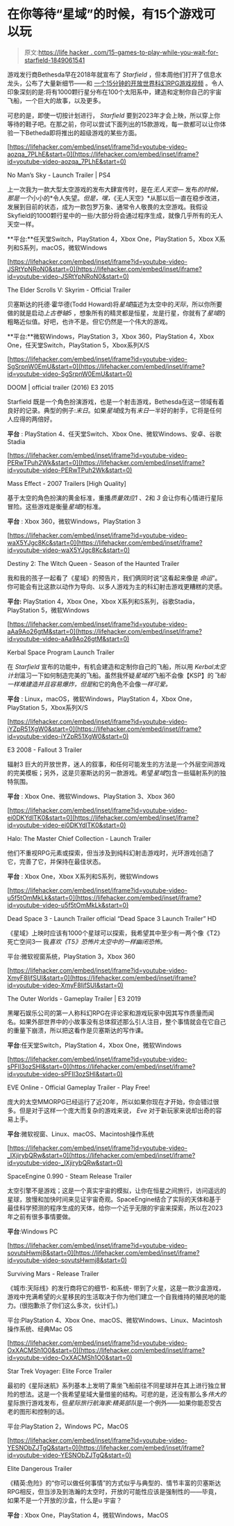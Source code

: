 # 在你等待“星域”的时候，有15个游戏可以玩

> 原文:[https://life hacker . com/15-games-to-play-while-you-wait-for-starfield-1849061541](https://lifehacker.com/15-games-to-play-while-you-wait-for-starfield-1849061541)

游戏发行商Bethesda早在2018年就宣布了 *Starfield* ，但本周他们打开了信息水龙头，公布了大量新细节——和 [一个15分钟的开放世界科幻RPG游戏视频](https://www.youtube.com/watch?v=zmb2FJGvnAw&t=4s) 。令人印象深刻的是:将有1000颗行星分布在100个太阳系中，建造和定制你自己的宇宙飞船，一个巨大的故事，以及更多。

可悲的是，即使一切按计划进行， *Starfield* 要到2023年才会上映，所以穿上你等待的鞋子吧。在那之前，你可以尝试下面列出的15款游戏，每一款都可以让你体验一下Betheda即将推出的超级游戏的某些方面。

 [https://lifehacker.com/embed/inset/iframe?id=youtube-video-aozqa_7PLhE&start=0](https://lifehacker.com/embed/inset/iframe?id=youtube-video-aozqa_7PLhE&start=0)

<figcaption class="sc-1ptbguh-0 hxeMec caption">No Man’s Sky - Launch Trailer | PS4</figcaption> 

上一次我为一款大型太空游戏的发布大肆宣传时，是在*无人天空—* 发布*的时候，那是一个*小小的*令人失望。*但是，嘿，*《无人天空》*从那以后一直在稳步改进，发展到目前的状态，成为一款包罗万象、通常令人敬畏的太空游戏。我假设Skyfield的1000颗行星中的一些/大部分将会通过程序生成，就像几乎所有的无人天空一样。

**平台:**任天堂Switch，PlayStation 4，Xbox One，PlayStation 5，Xbox X系列和S系列，macOS，微软Windows

 [https://lifehacker.com/embed/inset/iframe?id=youtube-video-JSRtYpNRoN0&start=0](https://lifehacker.com/embed/inset/iframe?id=youtube-video-JSRtYpNRoN0&start=0)

<figcaption class="sc-1ptbguh-0 hxeMec caption">The Elder Scrolls V: Skyrim - Official Trailer</figcaption> 

贝塞斯达的托德·霍华德(Todd Howard)将*星域*描述为太空中的*天际*，所以你所要做的就是启动*上古卷轴5* ，想象所有的精灵都是恒星，龙是行星，你就有了*星域*的粗略近似值。好吧，也许不是。但它仍然是一个伟大的游戏。

**平台:**微软Windows，PlayStation 3，Xbox 360，PlayStation 4，Xbox One，任天堂Switch，PlayStation 5，Xbox系列X/S

 [https://lifehacker.com/embed/inset/iframe?id=youtube-video-SgSrpnW0EmU&start=0](https://lifehacker.com/embed/inset/iframe?id=youtube-video-SgSrpnW0EmU&start=0)

<figcaption class="sc-1ptbguh-0 hxeMec caption">DOOM | official trailer (2016) E3 2015</figcaption> 

Starfield 既是一个角色扮演游戏，也是一个射击游戏，Bethesda在这一领域有着良好的记录。典型的例子:*末日*。如果*星域*成为有*末日*一半好的射手，它将是任何人应得的两倍好。

**平台** : PlayStation 4、任天堂Switch、Xbox One、微软Windows、安卓、谷歌Stadia

 [https://lifehacker.com/embed/inset/iframe?id=youtube-video-PERwTPuh2Wk&start=0](https://lifehacker.com/embed/inset/iframe?id=youtube-video-PERwTPuh2Wk&start=0)

<figcaption class="sc-1ptbguh-0 hxeMec caption">Mass Effect - 2007 Trailers [High Quality]</figcaption> 

基于太空的角色扮演的黄金标准，重播*质量效应1* 、2和 *3* 会让你有心情进行星际冒险。这些游戏是衡量*星域*的标准。

**平台** : Xbox 360，微软Windows，PlayStation 3

 [https://lifehacker.com/embed/inset/iframe?id=youtube-video-waX5YJgc8Kc&start=0](https://lifehacker.com/embed/inset/iframe?id=youtube-video-waX5YJgc8Kc&start=0)

<figcaption class="sc-1ptbguh-0 hxeMec caption">Destiny 2: The Witch Queen - Season of the Haunted Trailer</figcaption> 

我和我的孩子一起看了《星域》的预告片，我们俩同时说“这看起来像是 *命运*”。你可能会有比这款以动作为导向、以多人游戏为主的科幻射击游戏更糟糕的灵感。

**平台:** PlayStation 4，Xbox One，Xbox X系列和S系列，谷歌Stadia，PlayStation 5，微软Windows

 [https://lifehacker.com/embed/inset/iframe?id=youtube-video-aAa9Ao26gtM&start=0](https://lifehacker.com/embed/inset/iframe?id=youtube-video-aAa9Ao26gtM&start=0)

<figcaption class="sc-1ptbguh-0 hxeMec caption">Kerbal Space Program Launch Trailer</figcaption> 

在 *Starfield* 宣布的功能中，有机会建造和定制你自己的飞船，所以用 *Kerbal太空计划*温习一下如何制造完美的飞船。虽然我怀疑*星域的*飞船不会像【KSP】的*飞船一样难建造并且容易爆炸，但是*和它的角色不会像*一样可爱。*

**平台** : Linux，macOS，微软Windows，PlayStation 4，Xbox One，PlayStation 5，Xbox系列X/S

 [https://lifehacker.com/embed/inset/iframe?id=youtube-video-iYZpR51XgW0&start=0](https://lifehacker.com/embed/inset/iframe?id=youtube-video-iYZpR51XgW0&start=0)

<figcaption class="sc-1ptbguh-0 hxeMec caption">E3 2008 - Fallout 3 Trailer</figcaption> 

辐射3 巨大的开放世界，迷人的叙事，和任何可能发生的方法是一个外层空间游戏的完美模板；另外，这是贝塞斯达的另一款游戏。希望*星域*包含一些辐射系列的独特氛围。

**平台** : Xbox One、微软Windows、PlayStation 3、Xbox 360

 [https://lifehacker.com/embed/inset/iframe?id=youtube-video-ei0DKYdlTK0&start=0](https://lifehacker.com/embed/inset/iframe?id=youtube-video-ei0DKYdlTK0&start=0)

<figcaption class="sc-1ptbguh-0 hxeMec caption">Halo: The Master Chief Collection - Launch Trailer</figcaption> 

他们不重视RPG元素或探索，但当涉及到纯科幻射击游戏时，光环游戏创造了它，完善了它，并保持在最佳状态。

**平台** : Xbox One，Xbox X系列和S系列，微软Windows

 [https://lifehacker.com/embed/inset/iframe?id=youtube-video-u5f5tOmMkLk&start=0](https://lifehacker.com/embed/inset/iframe?id=youtube-video-u5f5tOmMkLk&start=0)

<figcaption class="sc-1ptbguh-0 hxeMec caption">Dead Space 3 - Launch Trailer official “Dead Space 3 Launch Trailer” HD</figcaption> 

《星域》上映时应该有1000个星球可以探索，我希望其中至少有一两个像《T2》死亡空间3— 我*喜欢《T5》恐怖片太空中的一样幽闭恐怖。*

平台:微软视窗系统，PlayStation 3，Xbox 360

 [https://lifehacker.com/embed/inset/iframe?id=youtube-video-XmyF8IjfSUI&start=0](https://lifehacker.com/embed/inset/iframe?id=youtube-video-XmyF8IjfSUI&start=0)

<figcaption class="sc-1ptbguh-0 hxeMec caption">The Outer Worlds - Gameplay Trailer | E3 2019</figcaption> 

黑曜石娱乐公司的第一人称科幻RPG在评论家和游戏玩家中因其写作质量而闻名。如果外部世界中的小故事没有总体叙述那么引人注目，整个事情就会在它自己的重量下崩溃，所以把这看作是贝塞斯达的写作课。

**平台**:任天堂Switch，PlayStation 4，Xbox One，微软Windows

 [https://lifehacker.com/embed/inset/iframe?id=youtube-video-sPFII3ozSHI&start=0](https://lifehacker.com/embed/inset/iframe?id=youtube-video-sPFII3ozSHI&start=0)

<figcaption class="sc-1ptbguh-0 hxeMec caption">EVE Online - Official Gameplay Trailer - Play Free!</figcaption> 

庞大的太空MMORPG已经运行了近20年，所以如果你现在才开始，你会错过很多。但是对于这样一个庞大而复杂的游戏来说， *Eve* 对于新玩家来说却出奇的容易上手。

**平台**:微软视窗、Linux、macOS、Macintosh操作系统

 [https://lifehacker.com/embed/inset/iframe?id=youtube-video-_IXjirybQRw&start=0](https://lifehacker.com/embed/inset/iframe?id=youtube-video-_IXjirybQRw&start=0)

<figcaption class="sc-1ptbguh-0 hxeMec caption">SpaceEngine 0.990 - Steam Release Trailer</figcaption> 

太空引擎不是游戏；这是一个真实宇宙的模拟，让你在恒星之间旅行，访问遥远的星球，放慢和加快时间来见证宇宙奇观。SpaceEngine结合了实际的天体和基于最佳科学预测的程序生成的天体，给你一个近乎无限的宇宙来探索，所以在2023年之前有很多事情要做。

**平台**:Windows PC

 [https://lifehacker.com/embed/inset/iframe?id=youtube-video-sovutsHwmj8&start=0](https://lifehacker.com/embed/inset/iframe?id=youtube-video-sovutsHwmj8&start=0)

<figcaption class="sc-1ptbguh-0 hxeMec caption">Surviving Mars - Release Trailer</figcaption> 

《城市:天际线》的发行商将它的细节- 和系统- 带到了火星，这是一款沙盒游戏，游戏中充满希望的火星移民的生活取决于你为他们建立一个自我维持的殖民地的能力。(很抱歉杀了你们这么多次，伙计们。)

平台:PlayStation 4、Xbox One、macOS、微软Windows、Linux、Macintosh操作系统、经典Mac OS

 [https://lifehacker.com/embed/inset/iframe?id=youtube-video-OxXACMSh1O0&start=0](https://lifehacker.com/embed/inset/iframe?id=youtube-video-OxXACMSh1O0&start=0)

<figcaption class="sc-1ptbguh-0 hxeMec caption">Star Trek Voyager: Elite Force Trailer</figcaption> 

最初的《星际迷航》系列基本上发明了乘坐飞船前往不同星球并在其上进行独立冒险的想法。这是一个我希望星域大量借鉴的结构。可悲的是，还没有那么多*伟大的*星际旅行游戏发布，但*星际旅行航海家:精英部队*是一个例外——如果你能忍受古老的图形和控制的话。

平台:PlayStation 2，Windows PC，MacOS

 [https://lifehacker.com/embed/inset/iframe?id=youtube-video-YESNObZJTgQ&start=0](https://lifehacker.com/embed/inset/iframe?id=youtube-video-YESNObZJTgQ&start=0)

<figcaption class="sc-1ptbguh-0 hxeMec caption">Elite Dangerous Trailer</figcaption> 

《精英:危险》的“你可以做任何事情”的方式似乎与典型的、情节丰富的贝塞斯达RPG相反，但当涉及到浩瀚的太空时，开放的可能性应该是强制性的——毕竟，如果不是一个开放的沙盒，什么是u 宇宙？

**平台** : Xbox One，PlayStation 4，微软Windows，MacOS